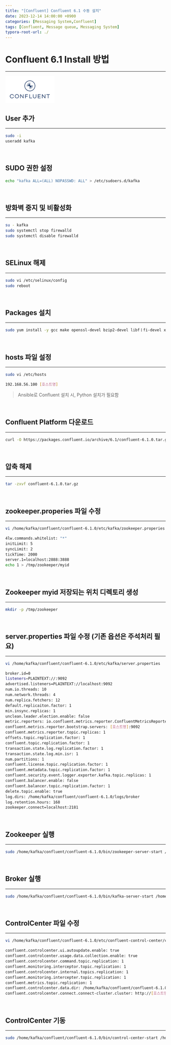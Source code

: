 ```yaml
---
title: "[Confluent] Confluent 6.1 수동 설치"
date: 2023-12-14 14:00:00 +0900
categories: [Messaging System,Confluent]
tags: [Confluent, Message queue, Messaging System]
typora-root-url: ./
---
```



# **Confluent 6.1 Install 방법**

---

<img src="/../assets/img/posts/2023-12-14-Confluent-Install/CFLT-Logo.png" alt="CFLT-Logo" style="zoom:15%;" />

## User 추가

---

```bash
sudo -i
useradd kafka
```

<br/>

## SUDO 권한 설정

```bash
echo "kafka ALL=(ALL) NOPASSWD: ALL" > /etc/sudoers.d/kafka
```

<br/>

## 방화벽 중지 및 비활성화

---

```bash
su - kafka
sudo systemctl stop firewalld
sudo systemctl disable firewalld
```

<br/>

## SELinux 해제

---

```bash
sudo vi /etc/selinux/config
sudo reboot
```

<br/>

## Packages 설치

---

```bash
sudo yum install -y gcc make openssl-devel bzip2-devel libfㅣfi-devel xz-devel java-11-openjdk
```

<br/>

## hosts 파일 설정

---

```bash
sudo vi /etc/hosts
```

```bash
192.168.56.100 [호스트명]
```

> Ansible로 Confluent 설치 시, Python 설치가 필요함

<br/>

## Confluent Platform 다운로드

---

```bash
curl -O https://packages.confluent.io/archive/6.1/confluent-6.1.0.tar.gz
```



<br/>

## 압축 해제

---

```bash
tar -zxvf confluent-6.1.0.tar.gz
```

<br/>

## zookeeper.properies 파일 수정

---

```bash
vi /home/kafka/confluent/confluent-6.1.0/etc/kafka/zookeeper.properies
```

```bash
4lw.commands.whitelist: "*"
initLimit: 5
syncLimit: 2
tickTime: 2000
server.1=localhost:2888:3888
echo 1 > /tmp/zookeeper/myid
```

<br/>

## Zookeeper myid 저장되는 위치 디렉토리 생성

---

```bash
mkdir -p /tmp/zookeeper
```

<br/>



## server.properties 파일 수정  (기존 옵션은 주석처리 필요)

---

```bash
vi /home/kafka/confluent/confluent-6.1.0/etc/kafka/server.properties
```

```bash
broker.id=0
listeners=PLAINTEXT://:9092
advertised.listeners=PLAINTEXT://localhost:9092
num.io.threads: 10
num.network.threads: 4
num.replica.fetchers: 12
default.replicaiton.factor: 1
min.insync.replicas: 1
unclean.leader.election.enable: false
metric.reporters: io.confluent.metrics.reporter.ConfluentMetricsReporter
confluent.metrics.reporter.bootstrap.servers: [호스트명]:9092
confluent.metrics.reporter.topic.replicas: 1
offsets.topic.replication.factor: 1
confluent.topic.replication.factor: 1
transaction.state.log.replication.factor: 1
transaction.state.log.min.isr: 1
num.partitions: 1
confluent.license.topic.replication.factor: 1
confluent.metadata.topic.replication.factor: 1
confluent.security.event.logger.exporter.kafka.topic.replicas: 1
confluent.balancer.enable: false
confluent.balancer.topic.replication.factor: 1
delete.topic.enable: true
log.dirs: /home/kafka/confluent/confluent-6.1.0/logs/broker
log.retention.hours: 168
zookeeper.connect=localhost:2181
```

<br/>

## Zookeeper 실행

---

```bash
sudo /home/kafka/confluent/confluent-6.1.0/bin/zookeeper-server-start /home/kafka/confluent/confluent-6.1.0/etc/kafka/zookeeper.properties
```

<br/>

## Broker 실행

---

```bash
sudo /home/kafka/confluent/confluent-6.1.0/bin/kafka-server-start /home/kafka/confluent/confluent-6.1.0/etc/kafka/server.properties
```

<br/>



## ControlCenter 파일 수정

---

```bash
vi /home/kafka/confluent/confluent-6.1.0/etc/confluent-control-center/control-center.properties
```



```bash
confluent.controlcenter.ui.autoupdate.enable: true
confluent.controlcenter.usage.data.collection.enable: true
confluent.controlcenter.command.topic.replication: 1
confluent.monitoring.interceptor.topic.replication: 1
confluent.controlcenter.internal.topics.replication: 1
confluent.monitoring.intercepter.topic.replication: 1
confluent.metrics.topic.replication: 1
confluent.controlcenter.data.dir: /home/kafka/confluent/confluent-6.1.0/logs/controlcenter
confluent.controlcenter.connect.connect-cluster.cluster: http://[호스트명]:8083
```

<br/>

## ControlCenter 기동

---

```bash
sudo /home/kafka/confluent/confluent-6.1.0/bin/control-center-start /home/kafka/confluent/confluent-6.1.0/etc/confluent-control-center/control-center-production.properties
```



<br/>
